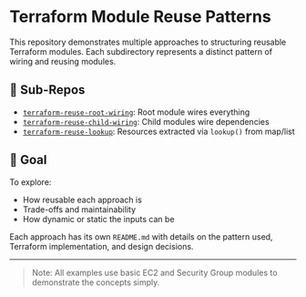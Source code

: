# Terraform Module Reuse Patterns

This repository demonstrates multiple approaches to structuring reusable Terraform modules. Each subdirectory represents a distinct pattern of wiring and reusing modules.

## 📁 Sub-Repos

- [`terraform-reuse-root-wiring`](./terraform-reuse-root-wiring): Root module wires everything
- [`terraform-reuse-child-wiring`](./terraform-reuse-child-wiring): Child modules wire dependencies
- [`terraform-reuse-lookup`](./terraform-reuse-lookup): Resources extracted via `lookup()` from map/list

## 🎯 Goal

To explore:
- How reusable each approach is
- Trade-offs and maintainability
- How dynamic or static the inputs can be

Each approach has its own `README.md` with details on the pattern used, Terraform implementation, and design decisions.

---

> Note: All examples use basic EC2 and Security Group modules to demonstrate the concepts simply.
